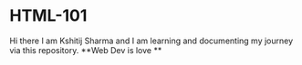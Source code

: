 # HTML-101
Hi there I am Kshitij Sharma and I am learning and documenting my journey via this repository.
**Web Dev is love **
